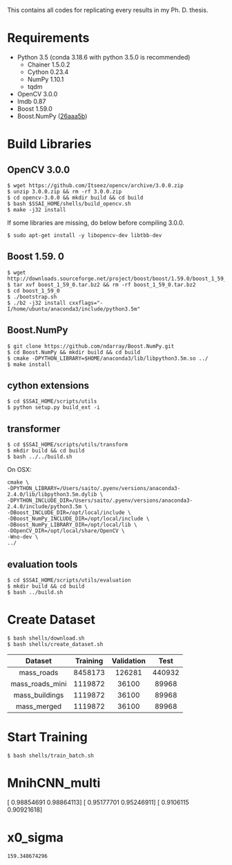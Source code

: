 This contains all codes for replicating every results in my Ph. D. thesis.

# Requirements
- Python 3.5 (conda 3.18.6 with python 3.5.0 is recommended)
    - Chainer 1.5.0.2
    - Cython 0.23.4
    - NumPy 1.10.1
    - tqdm
- OpenCV 3.0.0
- lmdb 0.87
- Boost 1.59.0
- Boost.NumPy ([26aaa5b](https://github.com/ndarray/Boost.NumPy/tree/26aaa5b62e6170f2ccde179b46f1a49c4011fc9d))

# Build Libraries
## OpenCV 3.0.0

```
$ wget https://github.com/Itseez/opencv/archive/3.0.0.zip
$ unzip 3.0.0.zip && rm -rf 3.0.0.zip
$ cd opencv-3.0.0 && mkdir build && cd build
$ bash $SSAI_HOME/shells/build_opencv.sh
$ make -j32 install
```

If some libraries are missing, do below before compiling 3.0.0.

```
$ sudo apt-get install -y libopencv-dev libtbb-dev
```

## Boost 1.59. 0

```
$ wget http://downloads.sourceforge.net/project/boost/boost/1.59.0/boost_1_59_0.tar.bz2
$ tar xvf boost_1_59_0.tar.bz2 && rm -rf boost_1_59_0.tar.bz2
$ cd boost_1_59_0
$ ./bootstrap.sh
$ ./b2 -j32 install cxxflags="-I/home/ubuntu/anaconda3/include/python3.5m"
```

## Boost.NumPy

```
$ git clone https://github.com/ndarray/Boost.NumPy.git
$ cd Boost.NumPy && mkdir build && cd build
$ cmake -DPYTHON_LIBRARY=$HOME/anaconda3/lib/libpython3.5m.so ../
$ make install
```

## cython extensions

```
$ cd $SSAI_HOME/scripts/utils
$ python setup.py build_ext -i
```

## transformer

```
$ cd $SSAI_HOME/scripts/utils/transform
$ mkdir build && cd build
$ bash ../../build.sh
```

On OSX:

```
cmake \
-DPYTHON_LIBRARY=/Users/saito/.pyenv/versions/anaconda3-2.4.0/lib/libpython3.5m.dylib \
-DPYTHON_INCLUDE_DIR=/Users/saito/.pyenv/versions/anaconda3-2.4.0/include/python3.5m \
-DBoost_INCLUDE_DIR=/opt/local/include \
-DBoost_NumPy_INCLUDE_DIR=/opt/local/include \
-DBoost_NumPy_LIBRARY_DIR=/opt/local/lib \
-DOpenCV_DIR=/opt/local/share/OpenCV \
-Wno-dev \
../
```

## evaluation tools

```
$ cd $SSAI_HOME/scripts/utils/evaluation
$ mkdir build && cd build
$ bash ../build.sh
```

# Create Dataset

```
$ bash shells/download.sh
$ bash shells/create_dataset.sh
```

Dataset         | Training | Validation | Test
:-------------: | :------: | :--------: | :----:
mass_roads      | 8458173  | 126281     | 440932
mass_roads_mini | 1119872  | 36100      | 89968
mass_buildings  | 1119872  | 36100      | 89968
mass_merged     | 1119872  | 36100      | 89968

# Start Training

```
$ bash shells/train_batch.sh
```

# MnihCNN_multi

[ 0.98854691  0.98864113]
[ 0.95177701  0.95246911]
[ 0.9106115   0.90921618]

# x0_sigma

```
159.348674296
```

